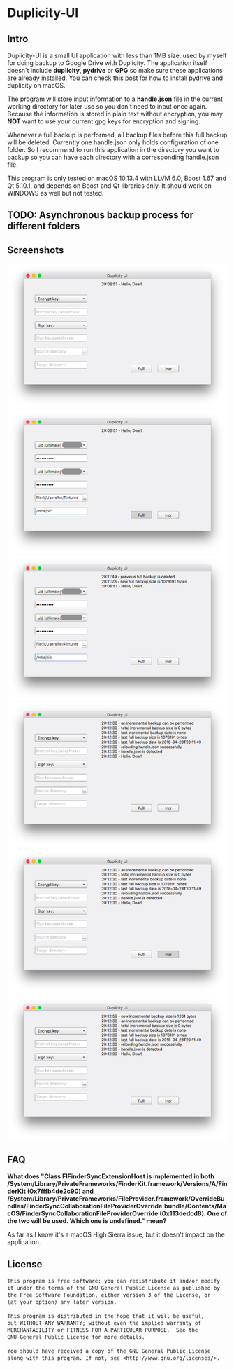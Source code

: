# Duplicity-UI

## Intro

Duplicity-UI is a small UI application with less than 1MB size, used by myself for doing backup to Google Drive with Duplicity. The application itself doesn't include **duplicity**, **pydrive** or **GPG** so make sure these applications are already installed. You can check this [post](https://redplus.me/post/using-duplicity-with-google-drive-for-backup-on-macos/) for how to install pydrive and duplicity on macOS.

The program will store input information to a **handle.json** file in the current working directory for later use so you don't need to input once again. Because the information is stored in plain text without encryption, you may **NOT** want to use your current gpg keys for encryption and signing.

Whenever a full backup is performed, all backup files before this full backup will be deleted. Currently one handle.json only holds configuration of one folder. So I recommend to run this application in the directory you want to backup so you can have each directory with a corresponding handle.json file.

This program is only tested on macOS 10.13.4 with LLVM 6.0, Boost 1.67 and Qt 5.10.1, and depends on Boost and Qt libraries only. It should work on WINDOWS as well but not tested.

## TODO: Asynchronous backup process for different folders

## Screenshots

![start](img/start.png "start page")
![full](img/full.png "full backup is being performed")
![full_done](img/full_done.png "full backup is done")
![configure_reload](img/config_reload.png "configuration file is reloaded")
![incr](img/incr.png "incremental backup is being performed")
![incr_done](img/incr_done.png "incremental backup is done")

## FAQ

**What does "Class FIFinderSyncExtensionHost is implemented in both /System/Library/PrivateFrameworks/FinderKit.framework/Versions/A/FinderKit (0x7fffb4de2c90) and /System/Library/PrivateFrameworks/FileProvider.framework/OverrideBundles/FinderSyncCollaborationFileProviderOverride.bundle/Contents/MacOS/FinderSyncCollaborationFileProviderOverride (0x113dedcd8). One of the two will be used. Which one is undefined." mean?**

As far as I know it's a macOS High Sierra issue, but it doesn't impact on the application.

## License

```
This program is free software: you can redistribute it and/or modify
it under the terms of the GNU General Public License as published by
the Free Software Foundation, either version 3 of the License, or
(at your option) any later version.

This program is distributed in the hope that it will be useful,
but WITHOUT ANY WARRANTY; without even the implied warranty of
MERCHANTABILITY or FITNESS FOR A PARTICULAR PURPOSE.  See the
GNU General Public License for more details.

You should have received a copy of the GNU General Public License
along with this program. If not, see <http://www.gnu.org/licenses/>.
```